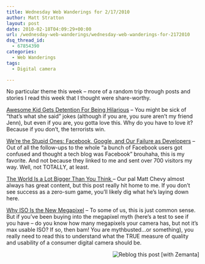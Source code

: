 ```yaml
---
title: Wednesday Web Wanderings for 2/17/2010
author: Matt Stratton
layout: post
date: 2010-02-18T04:09:29+00:00
url: /wednesday-web-wanderings/wednesday-web-wanderings-for-2172010
dsq_thread_id:
  - 67854390
categories:
  - Web Wanderings
tags:
  - Digital camera

---
```

No particular theme this week &#8211; more of a random trip through posts and stories I read this week that I thought were share-worthy.

<a href="https://www.huffingtonpost.com/2010/02/15/awesome-kid-gets-detentio_n_462837.html" target="_blank">Awesome Kid Gets Detention For Being Hilarious</a> &#8211; You might be sick of &#8220;that&#8217;s what she said&#8221; jokes (although if you are, you sure aren&#8217;t my friend Jenn), but even if you are, you gotta love this. Why do you have to love it? Because if you don&#8217;t, the terrorists win.

<a href="https://funkatron.com/site/comments/were-the-stupid-ones-facebook-google-and-our-failure-as-developers/" target="_blank">We’re the Stupid Ones: Facebook, Google, and Our Failure as Developers</a> &#8211; Out of all the follow-ups to the whole &#8220;a bunch of Facebook users got confused and thought a tech blog was Facebook&#8221; brouhaha, this is my favorite. And not because they linked to me and sent over 700 visitors my way. Well, not TOTALLY, at least.

<a href="https://www.lifewithoutpants.com/words-of-wisdom/big-world/" target="_blank">The World Is a Lot Bigger Than You Think </a>&#8211; Our pal Matt Chevy almost always has great content, but this post really hit home to me. If you don&#8217;t see success as a zero-sum game, you&#8217;ll likely dig what he&#8217;s laying down here.

<a href="https://gizmodo.com/5470334/giz-explains-why-iso-is-the-new-megapixel?skyline=true&s=i" target="_blank">Why ISO Is the New Megapixel</a> &#8211; To some of us, this is just common sense. But if you&#8217;ve been buying into the megapixel myth (here&#8217;s a test to see if you have &#8211; do you know how many megapixels your camera has, but not it&#8217;s max usable ISO? If so, then bam! You are mythbusted&#8230;or something), you really need to read this to understand what the TRUE measure of quality and usability of a consumer digital camera should be.

<div class="zemanta-pixie" style="margin-top: 10px; height: 15px;">
  <a class="zemanta-pixie-a" title="Reblog this post [with Zemanta]" href="https://reblog.zemanta.com/zemified/e17424f0-60fb-482e-b1cd-694908a7d3f6/"><img class="zemanta-pixie-img" style="border: medium none; float: right;" src="https://img.zemanta.com/reblog_c.png?x-id=e17424f0-60fb-482e-b1cd-694908a7d3f6" alt="Reblog this post [with Zemanta]" /></a><span class="zem-script more-related pretty-attribution"></span>
</div>